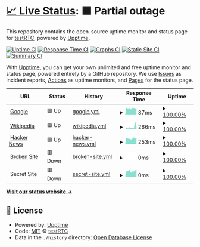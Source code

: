 # [📈 Live Status](https://status.testrtc.com): <!--live status--> **🟧 Partial outage**

This repository contains the open-source uptime monitor and status page for [testRTC](https://testrtc.com/), powered by [Upptime](https://github.com/upptime/upptime).

[![Uptime CI](https://github.com/koj-co/upptime/workflows/Uptime%20CI/badge.svg)](https://github.com/koj-co/upptime/actions?query=workflow%3A%22Uptime+CI%22)
[![Response Time CI](https://github.com/koj-co/upptime/workflows/Response%20Time%20CI/badge.svg)](https://github.com/koj-co/upptime/actions?query=workflow%3A%22Response+Time+CI%22)
[![Graphs CI](https://github.com/koj-co/upptime/workflows/Graphs%20CI/badge.svg)](https://github.com/koj-co/upptime/actions?query=workflow%3A%22Graphs+CI%22)
[![Static Site CI](https://github.com/koj-co/upptime/workflows/Static%20Site%20CI/badge.svg)](https://github.com/koj-co/upptime/actions?query=workflow%3A%22Static+Site+CI%22)
[![Summary CI](https://github.com/koj-co/upptime/workflows/Summary%20CI/badge.svg)](https://github.com/koj-co/upptime/actions?query=workflow%3A%22Summary+CI%22)

With [Upptime](https://upptime.js.org), you can get your own unlimited and free uptime monitor and status page, powered entirely by a GitHub repository. We use [Issues](https://github.com/testRTC/status-page/issues) as incident reports, [Actions](https://github.com/testRTC/status-page/actions) as uptime monitors, and [Pages](https://status.testrtc.com) for the status page.

<!--start: status pages-->
<!-- This summary is generated by Upptime (https://github.com/upptime/upptime) -->
<!-- Do not edit this manually, your changes will be overwritten -->
<!-- prettier-ignore -->
| URL | Status | History | Response Time | Uptime |
| --- | ------ | ------- | ------------- | ------ |
| <img alt="" src="https://favicons.githubusercontent.com/www.google.com" height="13"> [Google](https://www.google.com) | 🟩 Up | [google.yml](https://github.com/testRTC/status-page/commits/master/history/google.yml) | <details><summary><img alt="Response time graph" src="./graphs/google/response-time-week.png" height="20"> 87ms</summary><br><a href="https://status.testrtc.com/history/google"><img alt="Response time 87" src="https://img.shields.io/endpoint?url=https%3A%2F%2Fraw.githubusercontent.com%2FtestRTC%2Fstatus-page%2Fmaster%2Fapi%2Fgoogle%2Fresponse-time.json"></a><br><a href="https://status.testrtc.com/history/google"><img alt="24-hour response time 87" src="https://img.shields.io/endpoint?url=https%3A%2F%2Fraw.githubusercontent.com%2FtestRTC%2Fstatus-page%2Fmaster%2Fapi%2Fgoogle%2Fresponse-time-day.json"></a><br><a href="https://status.testrtc.com/history/google"><img alt="7-day response time 87" src="https://img.shields.io/endpoint?url=https%3A%2F%2Fraw.githubusercontent.com%2FtestRTC%2Fstatus-page%2Fmaster%2Fapi%2Fgoogle%2Fresponse-time-week.json"></a><br><a href="https://status.testrtc.com/history/google"><img alt="30-day response time 87" src="https://img.shields.io/endpoint?url=https%3A%2F%2Fraw.githubusercontent.com%2FtestRTC%2Fstatus-page%2Fmaster%2Fapi%2Fgoogle%2Fresponse-time-month.json"></a><br><a href="https://status.testrtc.com/history/google"><img alt="1-year response time 87" src="https://img.shields.io/endpoint?url=https%3A%2F%2Fraw.githubusercontent.com%2FtestRTC%2Fstatus-page%2Fmaster%2Fapi%2Fgoogle%2Fresponse-time-year.json"></a></details> | <details><summary><a href="https://status.testrtc.com/history/google">100.00%</a></summary><a href="https://status.testrtc.com/history/google"><img alt="All-time uptime 100.00%" src="https://img.shields.io/endpoint?url=https%3A%2F%2Fraw.githubusercontent.com%2FtestRTC%2Fstatus-page%2Fmaster%2Fapi%2Fgoogle%2Fuptime.json"></a><br><a href="https://status.testrtc.com/history/google"><img alt="24-hour uptime 100.00%" src="https://img.shields.io/endpoint?url=https%3A%2F%2Fraw.githubusercontent.com%2FtestRTC%2Fstatus-page%2Fmaster%2Fapi%2Fgoogle%2Fuptime-day.json"></a><br><a href="https://status.testrtc.com/history/google"><img alt="7-day uptime 100.00%" src="https://img.shields.io/endpoint?url=https%3A%2F%2Fraw.githubusercontent.com%2FtestRTC%2Fstatus-page%2Fmaster%2Fapi%2Fgoogle%2Fuptime-week.json"></a><br><a href="https://status.testrtc.com/history/google"><img alt="30-day uptime 100.00%" src="https://img.shields.io/endpoint?url=https%3A%2F%2Fraw.githubusercontent.com%2FtestRTC%2Fstatus-page%2Fmaster%2Fapi%2Fgoogle%2Fuptime-month.json"></a><br><a href="https://status.testrtc.com/history/google"><img alt="1-year uptime 100.00%" src="https://img.shields.io/endpoint?url=https%3A%2F%2Fraw.githubusercontent.com%2FtestRTC%2Fstatus-page%2Fmaster%2Fapi%2Fgoogle%2Fuptime-year.json"></a></details>
| <img alt="" src="https://favicons.githubusercontent.com/en.wikipedia.org" height="13"> [Wikipedia](https://en.wikipedia.org) | 🟩 Up | [wikipedia.yml](https://github.com/testRTC/status-page/commits/master/history/wikipedia.yml) | <details><summary><img alt="Response time graph" src="./graphs/wikipedia/response-time-week.png" height="20"> 266ms</summary><br><a href="https://status.testrtc.com/history/wikipedia"><img alt="Response time 266" src="https://img.shields.io/endpoint?url=https%3A%2F%2Fraw.githubusercontent.com%2FtestRTC%2Fstatus-page%2Fmaster%2Fapi%2Fwikipedia%2Fresponse-time.json"></a><br><a href="https://status.testrtc.com/history/wikipedia"><img alt="24-hour response time 266" src="https://img.shields.io/endpoint?url=https%3A%2F%2Fraw.githubusercontent.com%2FtestRTC%2Fstatus-page%2Fmaster%2Fapi%2Fwikipedia%2Fresponse-time-day.json"></a><br><a href="https://status.testrtc.com/history/wikipedia"><img alt="7-day response time 266" src="https://img.shields.io/endpoint?url=https%3A%2F%2Fraw.githubusercontent.com%2FtestRTC%2Fstatus-page%2Fmaster%2Fapi%2Fwikipedia%2Fresponse-time-week.json"></a><br><a href="https://status.testrtc.com/history/wikipedia"><img alt="30-day response time 266" src="https://img.shields.io/endpoint?url=https%3A%2F%2Fraw.githubusercontent.com%2FtestRTC%2Fstatus-page%2Fmaster%2Fapi%2Fwikipedia%2Fresponse-time-month.json"></a><br><a href="https://status.testrtc.com/history/wikipedia"><img alt="1-year response time 266" src="https://img.shields.io/endpoint?url=https%3A%2F%2Fraw.githubusercontent.com%2FtestRTC%2Fstatus-page%2Fmaster%2Fapi%2Fwikipedia%2Fresponse-time-year.json"></a></details> | <details><summary><a href="https://status.testrtc.com/history/wikipedia">100.00%</a></summary><a href="https://status.testrtc.com/history/wikipedia"><img alt="All-time uptime 100.00%" src="https://img.shields.io/endpoint?url=https%3A%2F%2Fraw.githubusercontent.com%2FtestRTC%2Fstatus-page%2Fmaster%2Fapi%2Fwikipedia%2Fuptime.json"></a><br><a href="https://status.testrtc.com/history/wikipedia"><img alt="24-hour uptime 100.00%" src="https://img.shields.io/endpoint?url=https%3A%2F%2Fraw.githubusercontent.com%2FtestRTC%2Fstatus-page%2Fmaster%2Fapi%2Fwikipedia%2Fuptime-day.json"></a><br><a href="https://status.testrtc.com/history/wikipedia"><img alt="7-day uptime 100.00%" src="https://img.shields.io/endpoint?url=https%3A%2F%2Fraw.githubusercontent.com%2FtestRTC%2Fstatus-page%2Fmaster%2Fapi%2Fwikipedia%2Fuptime-week.json"></a><br><a href="https://status.testrtc.com/history/wikipedia"><img alt="30-day uptime 100.00%" src="https://img.shields.io/endpoint?url=https%3A%2F%2Fraw.githubusercontent.com%2FtestRTC%2Fstatus-page%2Fmaster%2Fapi%2Fwikipedia%2Fuptime-month.json"></a><br><a href="https://status.testrtc.com/history/wikipedia"><img alt="1-year uptime 100.00%" src="https://img.shields.io/endpoint?url=https%3A%2F%2Fraw.githubusercontent.com%2FtestRTC%2Fstatus-page%2Fmaster%2Fapi%2Fwikipedia%2Fuptime-year.json"></a></details>
| <img alt="" src="https://favicons.githubusercontent.com/news.ycombinator.com" height="13"> [Hacker News](https://news.ycombinator.com) | 🟩 Up | [hacker-news.yml](https://github.com/testRTC/status-page/commits/master/history/hacker-news.yml) | <details><summary><img alt="Response time graph" src="./graphs/hacker-news/response-time-week.png" height="20"> 253ms</summary><br><a href="https://status.testrtc.com/history/hacker-news"><img alt="Response time 253" src="https://img.shields.io/endpoint?url=https%3A%2F%2Fraw.githubusercontent.com%2FtestRTC%2Fstatus-page%2Fmaster%2Fapi%2Fhacker-news%2Fresponse-time.json"></a><br><a href="https://status.testrtc.com/history/hacker-news"><img alt="24-hour response time 253" src="https://img.shields.io/endpoint?url=https%3A%2F%2Fraw.githubusercontent.com%2FtestRTC%2Fstatus-page%2Fmaster%2Fapi%2Fhacker-news%2Fresponse-time-day.json"></a><br><a href="https://status.testrtc.com/history/hacker-news"><img alt="7-day response time 253" src="https://img.shields.io/endpoint?url=https%3A%2F%2Fraw.githubusercontent.com%2FtestRTC%2Fstatus-page%2Fmaster%2Fapi%2Fhacker-news%2Fresponse-time-week.json"></a><br><a href="https://status.testrtc.com/history/hacker-news"><img alt="30-day response time 253" src="https://img.shields.io/endpoint?url=https%3A%2F%2Fraw.githubusercontent.com%2FtestRTC%2Fstatus-page%2Fmaster%2Fapi%2Fhacker-news%2Fresponse-time-month.json"></a><br><a href="https://status.testrtc.com/history/hacker-news"><img alt="1-year response time 253" src="https://img.shields.io/endpoint?url=https%3A%2F%2Fraw.githubusercontent.com%2FtestRTC%2Fstatus-page%2Fmaster%2Fapi%2Fhacker-news%2Fresponse-time-year.json"></a></details> | <details><summary><a href="https://status.testrtc.com/history/hacker-news">100.00%</a></summary><a href="https://status.testrtc.com/history/hacker-news"><img alt="All-time uptime 100.00%" src="https://img.shields.io/endpoint?url=https%3A%2F%2Fraw.githubusercontent.com%2FtestRTC%2Fstatus-page%2Fmaster%2Fapi%2Fhacker-news%2Fuptime.json"></a><br><a href="https://status.testrtc.com/history/hacker-news"><img alt="24-hour uptime 100.00%" src="https://img.shields.io/endpoint?url=https%3A%2F%2Fraw.githubusercontent.com%2FtestRTC%2Fstatus-page%2Fmaster%2Fapi%2Fhacker-news%2Fuptime-day.json"></a><br><a href="https://status.testrtc.com/history/hacker-news"><img alt="7-day uptime 100.00%" src="https://img.shields.io/endpoint?url=https%3A%2F%2Fraw.githubusercontent.com%2FtestRTC%2Fstatus-page%2Fmaster%2Fapi%2Fhacker-news%2Fuptime-week.json"></a><br><a href="https://status.testrtc.com/history/hacker-news"><img alt="30-day uptime 100.00%" src="https://img.shields.io/endpoint?url=https%3A%2F%2Fraw.githubusercontent.com%2FtestRTC%2Fstatus-page%2Fmaster%2Fapi%2Fhacker-news%2Fuptime-month.json"></a><br><a href="https://status.testrtc.com/history/hacker-news"><img alt="1-year uptime 100.00%" src="https://img.shields.io/endpoint?url=https%3A%2F%2Fraw.githubusercontent.com%2FtestRTC%2Fstatus-page%2Fmaster%2Fapi%2Fhacker-news%2Fuptime-year.json"></a></details>
| <img alt="" src="https://favicons.githubusercontent.com/thissitedoesnotexist.com" height="13"> [Broken Site](https://thissitedoesnotexist.com) | 🟥 Down | [broken-site.yml](https://github.com/testRTC/status-page/commits/master/history/broken-site.yml) | <details><summary><img alt="Response time graph" src="./graphs/broken-site/response-time-week.png" height="20"> 0ms</summary><br><a href="https://status.testrtc.com/history/broken-site"><img alt="Response time 0" src="https://img.shields.io/endpoint?url=https%3A%2F%2Fraw.githubusercontent.com%2FtestRTC%2Fstatus-page%2Fmaster%2Fapi%2Fbroken-site%2Fresponse-time.json"></a><br><a href="https://status.testrtc.com/history/broken-site"><img alt="24-hour response time 0" src="https://img.shields.io/endpoint?url=https%3A%2F%2Fraw.githubusercontent.com%2FtestRTC%2Fstatus-page%2Fmaster%2Fapi%2Fbroken-site%2Fresponse-time-day.json"></a><br><a href="https://status.testrtc.com/history/broken-site"><img alt="7-day response time 0" src="https://img.shields.io/endpoint?url=https%3A%2F%2Fraw.githubusercontent.com%2FtestRTC%2Fstatus-page%2Fmaster%2Fapi%2Fbroken-site%2Fresponse-time-week.json"></a><br><a href="https://status.testrtc.com/history/broken-site"><img alt="30-day response time 0" src="https://img.shields.io/endpoint?url=https%3A%2F%2Fraw.githubusercontent.com%2FtestRTC%2Fstatus-page%2Fmaster%2Fapi%2Fbroken-site%2Fresponse-time-month.json"></a><br><a href="https://status.testrtc.com/history/broken-site"><img alt="1-year response time 0" src="https://img.shields.io/endpoint?url=https%3A%2F%2Fraw.githubusercontent.com%2FtestRTC%2Fstatus-page%2Fmaster%2Fapi%2Fbroken-site%2Fresponse-time-year.json"></a></details> | <details><summary><a href="https://status.testrtc.com/history/broken-site">100.00%</a></summary><a href="https://status.testrtc.com/history/broken-site"><img alt="All-time uptime 100.00%" src="https://img.shields.io/endpoint?url=https%3A%2F%2Fraw.githubusercontent.com%2FtestRTC%2Fstatus-page%2Fmaster%2Fapi%2Fbroken-site%2Fuptime.json"></a><br><a href="https://status.testrtc.com/history/broken-site"><img alt="24-hour uptime 100.00%" src="https://img.shields.io/endpoint?url=https%3A%2F%2Fraw.githubusercontent.com%2FtestRTC%2Fstatus-page%2Fmaster%2Fapi%2Fbroken-site%2Fuptime-day.json"></a><br><a href="https://status.testrtc.com/history/broken-site"><img alt="7-day uptime 100.00%" src="https://img.shields.io/endpoint?url=https%3A%2F%2Fraw.githubusercontent.com%2FtestRTC%2Fstatus-page%2Fmaster%2Fapi%2Fbroken-site%2Fuptime-week.json"></a><br><a href="https://status.testrtc.com/history/broken-site"><img alt="30-day uptime 100.00%" src="https://img.shields.io/endpoint?url=https%3A%2F%2Fraw.githubusercontent.com%2FtestRTC%2Fstatus-page%2Fmaster%2Fapi%2Fbroken-site%2Fuptime-month.json"></a><br><a href="https://status.testrtc.com/history/broken-site"><img alt="1-year uptime 100.00%" src="https://img.shields.io/endpoint?url=https%3A%2F%2Fraw.githubusercontent.com%2FtestRTC%2Fstatus-page%2Fmaster%2Fapi%2Fbroken-site%2Fuptime-year.json"></a></details>
| <img alt="" src="https://favicons.githubusercontent.com/null" height="13"> Secret Site | 🟥 Down | [secret-site.yml](https://github.com/testRTC/status-page/commits/master/history/secret-site.yml) | <details><summary><img alt="Response time graph" src="./graphs/secret-site/response-time-week.png" height="20"> 0ms</summary><br><a href="https://status.testrtc.com/history/secret-site"><img alt="Response time 0" src="https://img.shields.io/endpoint?url=https%3A%2F%2Fraw.githubusercontent.com%2FtestRTC%2Fstatus-page%2Fmaster%2Fapi%2Fsecret-site%2Fresponse-time.json"></a><br><a href="https://status.testrtc.com/history/secret-site"><img alt="24-hour response time 0" src="https://img.shields.io/endpoint?url=https%3A%2F%2Fraw.githubusercontent.com%2FtestRTC%2Fstatus-page%2Fmaster%2Fapi%2Fsecret-site%2Fresponse-time-day.json"></a><br><a href="https://status.testrtc.com/history/secret-site"><img alt="7-day response time 0" src="https://img.shields.io/endpoint?url=https%3A%2F%2Fraw.githubusercontent.com%2FtestRTC%2Fstatus-page%2Fmaster%2Fapi%2Fsecret-site%2Fresponse-time-week.json"></a><br><a href="https://status.testrtc.com/history/secret-site"><img alt="30-day response time 0" src="https://img.shields.io/endpoint?url=https%3A%2F%2Fraw.githubusercontent.com%2FtestRTC%2Fstatus-page%2Fmaster%2Fapi%2Fsecret-site%2Fresponse-time-month.json"></a><br><a href="https://status.testrtc.com/history/secret-site"><img alt="1-year response time 0" src="https://img.shields.io/endpoint?url=https%3A%2F%2Fraw.githubusercontent.com%2FtestRTC%2Fstatus-page%2Fmaster%2Fapi%2Fsecret-site%2Fresponse-time-year.json"></a></details> | <details><summary><a href="https://status.testrtc.com/history/secret-site">100.00%</a></summary><a href="https://status.testrtc.com/history/secret-site"><img alt="All-time uptime 100.00%" src="https://img.shields.io/endpoint?url=https%3A%2F%2Fraw.githubusercontent.com%2FtestRTC%2Fstatus-page%2Fmaster%2Fapi%2Fsecret-site%2Fuptime.json"></a><br><a href="https://status.testrtc.com/history/secret-site"><img alt="24-hour uptime 99.97%" src="https://img.shields.io/endpoint?url=https%3A%2F%2Fraw.githubusercontent.com%2FtestRTC%2Fstatus-page%2Fmaster%2Fapi%2Fsecret-site%2Fuptime-day.json"></a><br><a href="https://status.testrtc.com/history/secret-site"><img alt="7-day uptime 100.00%" src="https://img.shields.io/endpoint?url=https%3A%2F%2Fraw.githubusercontent.com%2FtestRTC%2Fstatus-page%2Fmaster%2Fapi%2Fsecret-site%2Fuptime-week.json"></a><br><a href="https://status.testrtc.com/history/secret-site"><img alt="30-day uptime 100.00%" src="https://img.shields.io/endpoint?url=https%3A%2F%2Fraw.githubusercontent.com%2FtestRTC%2Fstatus-page%2Fmaster%2Fapi%2Fsecret-site%2Fuptime-month.json"></a><br><a href="https://status.testrtc.com/history/secret-site"><img alt="1-year uptime 100.00%" src="https://img.shields.io/endpoint?url=https%3A%2F%2Fraw.githubusercontent.com%2FtestRTC%2Fstatus-page%2Fmaster%2Fapi%2Fsecret-site%2Fuptime-year.json"></a></details>

<!--end: status pages-->

[**Visit our status website →**](https://status.testrtc.com)

## 📄 License

- Powered by: [Upptime](https://github.com/upptime/upptime)
- Code: [MIT](./LICENSE) © [testRTC](https://testrtc.com/)
- Data in the `./history` directory: [Open Database License](https://opendatacommons.org/licenses/odbl/1-0/)
